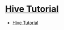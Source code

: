 # [Hive Tutorial](https://cwiki.apache.org/confluence/display/Hive/Tutorial)

- [Hive Tutorial](#hive-tutorial)
